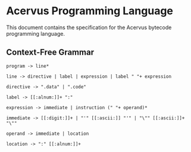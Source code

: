 # Acervus Programming Language

This document contains the specification for the Acervus bytecode programming
language.


## Context-Free Grammar

```text
program -> line*

line -> directive | label | expression | label " "+ expression

directive -> ".data" | ".code"

label -> [[:alnum:]]+ ":"

expression -> immediate | instruction (" "+ operand)*

immediate -> [[:digit:]]+ | "'" [[:ascii:]] "'" | "\"" [[:ascii:]]+ "\""

operand -> immediate | location

location -> ":" [[:alnum:]]+
```
